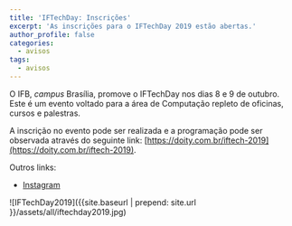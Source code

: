 ```yaml
---
title: 'IFTechDay: Inscrições'
excerpt: 'As inscrições para o IFTechDay 2019 estão abertas.'
author_profile: false
categories:
  - avisos
tags:
  - avisos
---
```


O IFB, *campus* Brasília, promove o IFTechDay nos dias 8 e 9 de outubro. Este é um evento voltado para a área de Computação repleto de oficinas, cursos e palestras.

A inscrição no evento pode ser realizada e a programação pode ser observada através do seguinte link: [https://doity.com.br/iftech-2019](https://doity.com.br/iftech-2019).

Outros links: 
- [Instagram](https://www.instagram.com/iftech2019/)


![IFTechDay2019]({{site.baseurl | prepend: site.url }}/assets/all/iftechday2019.jpg)

